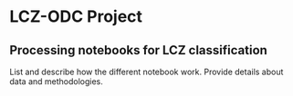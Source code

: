 # LCZ-ODC Project
## Processing notebooks for LCZ classification
List and describe how the different notebook work. Provide details about data and methodologies.
